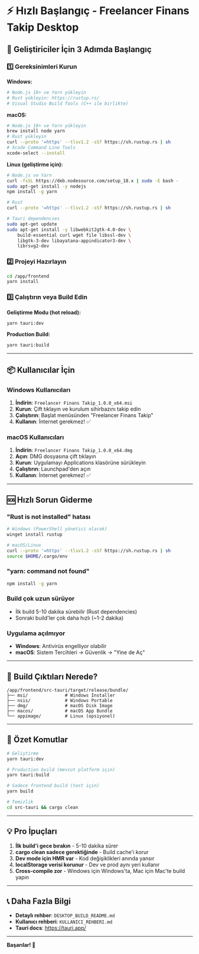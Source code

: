 # ⚡ Hızlı Başlangıç - Freelancer Finans Takip Desktop

## 🎯 Geliştiriciler İçin 3 Adımda Başlangıç

### 1️⃣ Gereksinimleri Kurun

**Windows:**
```powershell
# Node.js 18+ ve Yarn yükleyin
# Rust yükleyin: https://rustup.rs/
# Visual Studio Build Tools (C++ ile birlikte)
```

**macOS:**
```bash
# Node.js 18+ ve Yarn yükleyin
brew install node yarn
# Rust yükleyin
curl --proto '=https' --tlsv1.2 -sSf https://sh.rustup.rs | sh
# Xcode Command Line Tools
xcode-select --install
```

**Linux (geliştirme için):**
```bash
# Node.js ve Yarn
curl -fsSL https://deb.nodesource.com/setup_18.x | sudo -E bash -
sudo apt-get install -y nodejs
npm install -g yarn

# Rust
curl --proto '=https' --tlsv1.2 -sSf https://sh.rustup.rs | sh

# Tauri dependencies
sudo apt-get update
sudo apt-get install -y libwebkit2gtk-4.0-dev \
    build-essential curl wget file libssl-dev \
    libgtk-3-dev libayatana-appindicator3-dev \
    librsvg2-dev
```

### 2️⃣ Projeyi Hazırlayın

```bash
cd /app/frontend
yarn install
```

### 3️⃣ Çalıştırın veya Build Edin

**Geliştirme Modu (hot reload):**
```bash
yarn tauri:dev
```

**Production Build:**
```bash
yarn tauri:build
```

---

## 📦 Kullanıcılar İçin

### Windows Kullanıcıları

1. **İndirin**: `Freelancer Finans Takip_1.0.0_x64.msi`
2. **Kurun**: Çift tıklayın ve kurulum sihirbazını takip edin
3. **Çalıştırın**: Başlat menüsünden "Freelancer Finans Takip"
4. **Kullanın**: İnternet gerekmez! ✅

### macOS Kullanıcıları

1. **İndirin**: `Freelancer Finans Takip_1.0.0_x64.dmg`
2. **Açın**: DMG dosyasına çift tıklayın
3. **Kurun**: Uygulamayı Applications klasörüne sürükleyin
4. **Çalıştırın**: Launchpad'den açın
5. **Kullanın**: İnternet gerekmez! ✅

---

## 🆘 Hızlı Sorun Giderme

### "Rust is not installed" hatası
```bash
# Windows (PowerShell yönetici olarak)
winget install rustup

# macOS/Linux
curl --proto '=https' --tlsv1.2 -sSf https://sh.rustup.rs | sh
source $HOME/.cargo/env
```

### "yarn: command not found"
```bash
npm install -g yarn
```

### Build çok uzun sürüyor
- İlk build 5-10 dakika sürebilir (Rust dependencies)
- Sonraki build'ler çok daha hızlı (~1-2 dakika)

### Uygulama açılmıyor
- **Windows**: Antivirüs engelliyor olabilir
- **macOS**: Sistem Tercihleri → Güvenlik → "Yine de Aç"

---

## 📂 Build Çıktıları Nerede?

```
/app/frontend/src-tauri/target/release/bundle/
├── msi/              # Windows Installer
├── nsis/             # Windows Portable
├── dmg/              # macOS Disk Image  
├── macos/            # macOS App Bundle
└── appimage/         # Linux (opsiyonel)
```

---

## 🚀 Özet Komutlar

```bash
# Geliştirme
yarn tauri:dev

# Production build (mevcut platform için)
yarn tauri:build

# Sadece frontend build (test için)
yarn build

# Temizlik
cd src-tauri && cargo clean
```

---

## 💡 Pro İpuçları

1. **İlk build'i gece bırakın** - 5-10 dakika sürer
2. **cargo clean sadece gerektiğinde** - Build cache'i korur
3. **Dev mode için HMR var** - Kod değişiklikleri anında yansır
4. **localStorage verisi korunur** - Dev ve prod aynı yeri kullanır
5. **Cross-compile zor** - Windows için Windows'ta, Mac için Mac'te build yapın

---

## 📞 Daha Fazla Bilgi

- **Detaylı rehber**: `DESKTOP_BUILD_README.md`
- **Kullanıcı rehberi**: `KULLANICI_REHBERI.md`
- **Tauri docs**: https://tauri.app/

---

**Başarılar! 🎉**
